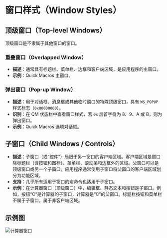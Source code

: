# 窗口样式（Window Styles）

## 顶级窗口（Top-level Windows）

顶级窗口是不隶属于其他窗口的窗口。

### 重叠窗口（Overlapped Window）
- **描述**：通常具有标题栏、菜单栏、边框和客户端区域，是应用程序的主窗口。
- **示例**：Quick Macros 主窗口。

### 弹出窗口（Pop-up Window）
- **描述**：用于对话框、消息框或其他临时窗口的特殊顶级窗口，具有 `WS_POPUP` 样式标志（`0x80000000`）。
- **识别**：在 QM 状态栏中查看窗口样式，若 `0x` 后首字符为 8、9、A 或 B，则为弹出窗口。
- **示例**：Quick Macros 选项对话框。

## 子窗口（Child Windows / Controls）

- **描述**：子窗口（或“控件”）局限于另一窗口的客户端区域。客户端区域是窗口除标题栏（含按钮和图标）、菜单栏、滚动条和边框外的区域。父窗口可以是顶级窗口或另一个子窗口。应用程序通常使用子窗口将父窗口的客户端区域划分为功能区域。
- **支持**：几乎所有适用于窗口的宏命令也适用于子窗口。
- **示例**：在计算器窗口（顶级窗口）中，编辑框、静态文本和按钮是子窗口。例如，按钮“C”是计算器的子窗口，计算器是“C”的父窗口。标题栏按钮和菜单栏不属于子窗口，属于非客户端区域。

## 示例图

![计算器窗口](calculator.gif)